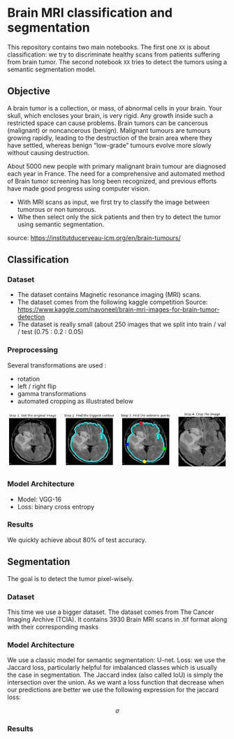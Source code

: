 # Brain MRI classification and segmentation

This repository contains two main notebooks. The first one `XX` is about classification: we try to discriminate healthy scans from patients suffering from brain tumor. The second notebook `XX` tries to detect the tumors using a semantic segmentation model.

## Objective

A brain tumor is a collection, or mass, of abnormal cells in your brain. Your skull, which encloses your brain, is very rigid. Any growth inside such a restricted space can cause problems. Brain tumors can be cancerous (malignant) or noncancerous (benign). Malignant tumours are tumours growing rapidly, leading to the destruction of the brain area where they have settled, whereas benign “low-grade” tumours evolve more slowly without causing destruction.

About 5000 new people with primary malignant brain tumour are diagnosed each year in France. The need for a comprehensive and automated method of Brain tumor screening has long been recognized, and previous efforts have made good progress using computer vision.

- With MRI scans as input, we first try to classify the image between tumorous or non tumorous.
- Whe then select only the sick patients and then try to detect the tumor using semantic segmentation. 

source: https://institutducerveau-icm.org/en/brain-tumours/

## Classification

### Dataset
- The dataset contains Magnetic resonance imaging (MRI) scans. 
- The dataset comes from the following kaggle competition Source: https://www.kaggle.com/navoneel/brain-mri-images-for-brain-tumor-detection
- The dataset is really small (about 250 images that we split into train / val / test (0.75 : 0.2 : 0.05)


### Preprocessing
Several transformations are used :
- rotation
- left / right flip
- gamma transformations
- automated cropping as illustrated below

![prepro](nbk_images/brain_tumor_detection_cell_18_output_0.png)

### Model Architecture
- Model: VGG-16
- Loss: binary cross entropy

### Results 
We quickly achieve about 80% of test accuracy. 

## Segmentation
The goal is to detect the tumor pixel-wisely.

### Dataset
This time we use a bigger dataset. The dataset comes from The Cancer Imaging Archive (TCIA). It contains 3930 Brain MRI scans in .tif format along with their corresponding masks

### Model Architecture
We use a classic model for semantic segmentation: U-net.
Loss: we use the Jaccard loss, particularly helpful for imbalanced classes which is usually the case in segmentation. 
The Jaccard index (also called IoU) is simply the intersection over the union. As we want a loss function that decrease when our predictions are better we use the following expression for the jaccard loss:  

$$
\sigma
$$


### Results





